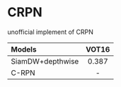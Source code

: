 # CRPN
unofficial implement of CRPN

| Models  | VOT16 |
| :------ | :------: | 
| SiamDW+depthwise      | 0.387 | 
| C-RPN     | -     | 0.395 | 

